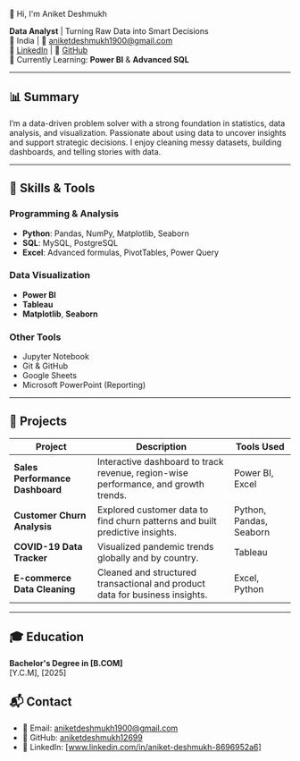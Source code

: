  👋 Hi, I'm Aniket Deshmukh

**Data Analyst** | Turning Raw Data into Smart Decisions  
📍 India | 📧 aniketdeshmukh1900@gmail.com  
🔗 [LinkedIn](https://www.linkedin.com/in/aniket-deshmukh) | 💼 [GitHub](https://github.com/aniketdeshmukh12699)  
🧠 Currently Learning: **Power BI** & **Advanced SQL**

---

## 📊 Summary

I’m a data-driven problem solver with a strong foundation in statistics, data analysis, and visualization. Passionate about using data to uncover insights and support strategic decisions. I enjoy cleaning messy datasets, building dashboards, and telling stories with data.

---

## 🧰 Skills & Tools

### Programming & Analysis  
- **Python**: Pandas, NumPy, Matplotlib, Seaborn  
- **SQL**: MySQL, PostgreSQL  
- **Excel**: Advanced formulas, PivotTables, Power Query  

### Data Visualization  
- **Power BI**  
- **Tableau**  
- **Matplotlib**, **Seaborn**

### Other Tools  
- Jupyter Notebook  
- Git & GitHub  
- Google Sheets  
- Microsoft PowerPoint (Reporting)

---

## 📁 Projects

| Project | Description | Tools Used |
|--------|-------------|-------------|
| **Sales Performance Dashboard** | Interactive dashboard to track revenue, region-wise performance, and growth trends. | Power BI, Excel |
| **Customer Churn Analysis** | Explored customer data to find churn patterns and built predictive insights. | Python, Pandas, Seaborn |
| **COVID-19 Data Tracker** | Visualized pandemic trends globally and by country. | Tableau |
| **E-commerce Data Cleaning** | Cleaned and structured transactional and product data for business insights. | Excel, Python |

---

## 🎓 Education

**Bachelor's Degree in [B.COM]**  
[Y.C.M], [2025]




## 📬 Contact

- 📧 Email: aniketdeshmukh1900@gmail.com
- 💼 GitHub: [aniketdeshmukh12699](https://github.com/aniketdeshmukh12699)
- 🔗 LinkedIn: [www.linkedin.com/in/aniket-deshmukh-8696952a6]
